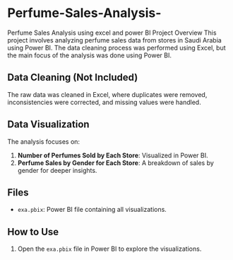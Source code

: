 # Perfume-Sales-Analysis-
Perfume Sales Analysis using excel and power BI
Project Overview
This project involves analyzing perfume sales data from stores in Saudi Arabia using Power BI. The data cleaning process was performed using Excel, but the main focus of the analysis was done using Power BI.

## Data Cleaning (Not Included)
The raw data was cleaned in Excel, where duplicates were removed, inconsistencies were corrected, and missing values were handled.

## Data Visualization
The analysis focuses on:
1. **Number of Perfumes Sold by Each Store**: Visualized in Power BI.
2. **Perfume Sales by Gender for Each Store**: A breakdown of sales by gender for deeper insights.

## Files
- `exa.pbix`: Power BI file containing all visualizations.

## How to Use
1. Open the `exa.pbix` file in Power BI to explore the visualizations.

